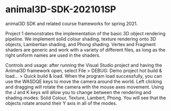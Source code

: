 # animal3D-SDK-202101SP
animal3D SDK and related course frameworks for spring 2021.

Project 1 demonstrates the implementation of the basic 3D object rendering pipeline. We implement solid colour shading, texture rendering onto 3D objects, Lambertian shading, and Phong shading. Vertex and Fragment shaders are generic and work with a variety of different files, as long as the right uniform names are used in the shaders.

Controls and usage: after running the Visual Studio project and having the Animal3D framework open, select File > DEBUG: Demo project hot build & load... > Quick build & load. When the program load successfully, you can use the WASDQE keys to move the camera around the world. Left clicking and dragging will rotate the camera with the mouse axes movement. Using the J and K keys will allow you to change between the rendering and shading modes: Solid Colour, Texture, Lambert, Phong. You will see that the objects rotate around their Y axis in all of the modes.
